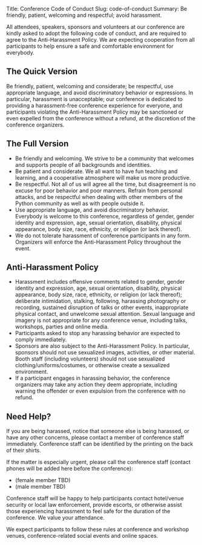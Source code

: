 Title: Conference Code of Conduct
Slug: code-of-conduct
Summary: Be friendly, patient, welcoming and respectful; avoid harassment.

All attendees, speakers, sponsors and volunteers at our conference are
kindly asked to adopt the following code of conduct, and are required
to agree to the Anti-Harassment Policy. We are expecting cooperation
from all participants to help ensure a safe and comfortable
environment for everybody.

The Quick Version
-----------------

Be friendly, patient, welcoming and considerate; be respectful, use
appropriate language, and avoid discriminatory behavior or
expressions. In particular, harassment is unacceptable; our conference
is dedicated to providing a harassment-free conference experience for
everyone, and participants violating the Anti-Harassment Policy may be
sanctioned or even expelled from the conference without a refund, at
the discretion of the conference organizers.

The Full Version
----------------

- Be friendly and welcoming. We strive to be a community that welcomes
  and supports people of all backgrounds and identities.
- Be patient and considerate. We all want to have fun teaching and
  learning, and a cooperative atmosphere will make us more productive.
- Be respectful. Not all of us will agree all the time, but
  disagreement is no excuse for poor behavior and poor
  manners. Refrain from personal attacks, and be respectful when
  dealing with other members of the Python community as well as with
  people outside it.
- Use appropriate language, and avoid discriminatory
  behavior. Everybody is welcome to this conference, regardless of
  gender, gender identity and expression, age, sexual orientation,
  disability, physical appearance, body size, race, ethnicity, or
  religion (or lack thereof).
- We do not tolerate harassment of conference participants in any
  form. Organizers will enforce the Anti-Harassment Policy throughout
  the event.
  
Anti-Harassment Policy
----------------------


- Harassment includes offensive comments related to gender, gender
  identity and expression, age, sexual orientation, disability,
  physical appearance, body size, race, ethnicity, or religion (or
  lack thereof); deliberate intimidation, stalking, following,
  harassing photography or recording, sustained disruption of talks or
  other events, inappropriate physical contact, and unwelcome sexual
  attention. Sexual language and imagery is not appropriate for any
  conference venue, including talks, workshops, parties and online
  media.
- Participants asked to stop any harassing behavior are expected to
  comply immediately.
- Sponsors are also subject to the Anti-Harassment Policy. In
  particular, sponsors should not use sexualized images, activities,
  or other material. Booth staff (including volunteers) should not use
  sexualized clothing/uniforms/costumes, or otherwise create a
  sexualized environment.
- If a participant engages in harassing behavior, the conference
  organizers may take any action they deem appropriate, including
  warning the offender or even expulsion from the conference with no
  refund.

Need Help?
----------

If you are being harassed, notice that someone else is being harassed,
or have any other concerns, please contact a member of conference
staff immediately. Conference staff can be identified by the printing
on the back of their shirts.

If the matter is especially urgent, please call the conference staff
(contact phones will be added here before the conference):

- (female member TBD)
- (male member TBD)

Conference staff will be happy to help participants contact
hotel/venue security or local law enforcement, provide escorts, or
otherwise assist those experiencing harassment to feel safe for the
duration of the conference. We value your attendance.

We expect participants to follow these rules at conference and
workshop venues, conference-related social events and online spaces.
